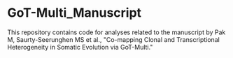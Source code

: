 # GoT-Multi_Manuscript
This repository contains code for analyses related to the manuscript by Pak M, Saurty-Seerunghen MS et al., "Co-mapping Clonal and Transcriptional Heterogeneity in Somatic Evolution via GoT-Multi."
